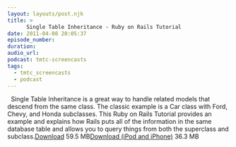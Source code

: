 ```yaml
---
layout: layouts/post.njk
title: >
      Single Table Inheritance - Ruby on Rails Tutorial
date: 2011-04-08 20:05:37
episode_number: 
duration: 
audio_url: 
podcast: tmtc-screencasts
tags: 
  - tmtc_screencasts
  - podcast
---
```


&nbsp; Single Table Inheritance is a great way to handle related models that descend from the same class. The classic example is a Car class with Ford, Chevy, and Honda subclasses. This Ruby on Rails Tutorial provides an example and explains how Rails puts all of the information in the same database table and allows you to query things from both the superclass and subclass.[Download](http://traffic.libsyn.com/tmtc/STI.m4v) 59.5 MB[Download (iPod and iPhone)](http://traffic.libsyn.com/tmtc/STIiPhone.m4v) 36.3 MB


